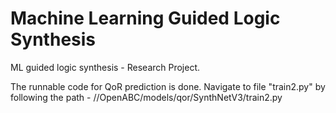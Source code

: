 # Machine Learning Guided Logic Synthesis
ML guided logic synthesis - Research Project. 

The runnable code for QoR prediction is done. Navigate to file "train2.py" by following the path - //OpenABC/models/qor/SynthNetV3/train2.py
